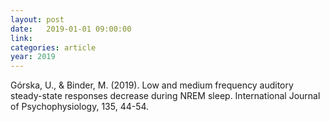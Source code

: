 ```yaml
---
layout: post
date:   2019-01-01 09:00:00
link:
categories: article
year: 2019
---
```


Górska, U., & Binder, M. (2019). Low and medium frequency auditory steady-state responses decrease during NREM sleep. International Journal of Psychophysiology, 135, 44-54.
